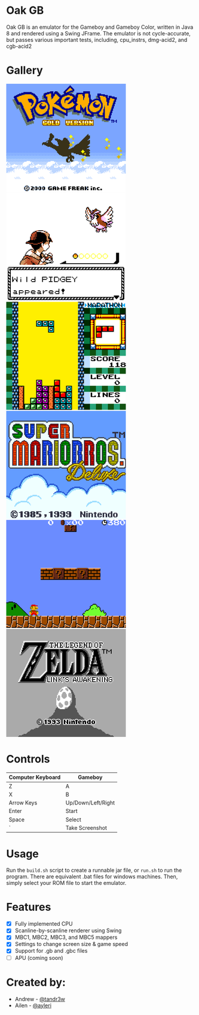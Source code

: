 # Oak GB
Oak GB is an emulator for the Gameboy and Gameboy Color, written in Java 8 and rendered using a Swing JFrame. The emulator is not cycle-accurate, but passes various important tests, including, cpu_instrs, dmg-acid2, and cgb-acid2

# Gallery
![Pokemon Gold Title Screen](https://github.com/tandr3w/Oak-GB/blob/main/resources/screenshot0.png)
![Pokemon Gold Battle Screen](https://github.com/tandr3w/Oak-GB/blob/main/resources/screenshot3.png)
![Tetris Game Screen](https://github.com/tandr3w/Oak-GB/blob/main/resources/screenshot8.png)
![Mario Title Screen](https://github.com/tandr3w/Oak-GB/blob/main/resources/screenshot10.png)
![Mario Game Screen](https://github.com/tandr3w/Oak-GB/blob/main/resources/screenshot13.png?raw=true)
![Zelda](https://github.com/tandr3w/Oak-GB/blob/main/resources/screenshot14.png?raw=true)

# Controls
| **Computer Keyboard**      | **Gameboy**                         |
|----------------------------|-------------------------------------|
| Z                          | A                                   |
| X                          | B                                   |
| Arrow Keys                 | Up/Down/Left/Right                  |
| Enter                      | Start                               |
| Space                      | Select                              |
| `                          | Take Screenshot                     |

# Usage
Run the ```build.sh``` script to create a runnable jar file, or ```run.sh``` to run the program. There are equivalent .bat files for windows machines. Then, simply select your ROM file to start the emulator.

# Features
- [x] Fully implemented CPU
- [x] Scanline-by-scanline renderer using Swing 
- [x] MBC1, MBC2, MBC3, and MBC5 mappers
- [x] Settings to change screen size & game speed
- [x] Support for .gb and .gbc files
- [ ] APU (coming soon)

# Created by:
- Andrew - [@tandr3w](github.com/tandr3w)
- Ailen - [@ayleri](github.com/ayleri)

